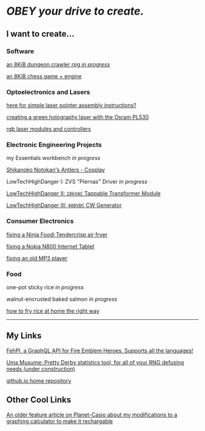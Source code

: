 # *OBEY your drive to create.*

## I want to create...

### Software

[an 8KiB dungeon crawler rpg *in progress*](/posts/tiny-dungeon/dungeon.md)

[an 8KiB chess game + engine](/posts/tiny-chess/chess.md)

### Optoelectronics and Lasers

[here for simple laser pointer assembly instructions?](/posts/assembly-instructions/variant-1.md)

[creating a green holography laser with the Osram PL530](/posts/perfect-pointer/holographer.md)

[rgb laser modules and controllers](/posts/rgb-laser/rgb.md)

### Electronic Engineering Projects

my Essentials workbench *in progress*

[Shikanoko Notokan's Antlers - Cosplay](/posts/antlers/antlers.md)

LowTechHighDanger I: ZVS "Piernas" Driver *in progress*

[LowTechHighDanger II: `10kVAC` Tappable Transformer Module](/posts/transformer/transformer.md)

[LowTechHighDanger III: `400VDC` CW Generator](/posts/cockcroft-walton/generator.md)

### Consumer Electronics

[fixing a Ninja Foodi Tendercrisp air fryer](/posts/air-fryer/fryer.md)

[fixing a Nokia N800 Internet Tablet](/posts/nokia/nokia.md)

[fixing an old MP3 player](/posts/mp3/mp3.md)

### Food

one-pot sticky rice *in progress*

walnut-encrusted baked salmon *in progress*

[how to fry rice at home the right way](/posts/cooking/rice.md)

---

## My Links

[FehPI, a GraphQL API for Fire Emblem Heroes. Supports all the languages!](https://feh-pi.vercel.app)

[Uma Musume: Pretty Derby statistics tool, for all of your RNG defusing needs (under construction)](https://uma-stats.vercel.app)

[github.io home repository](https://github.com/MrCocoNuat/mrcoconuat.github.io)

## Other Cool Links

[An older feature article on Planet-Casio about my modifications to a graphing calculator to make it rechargable](https://www.planet-casio.com/Fr/forums/topic16347-1-convertir-sa-graph-90e-des-piles-a-une-batterie-lipo.html)
